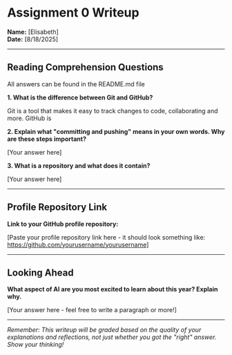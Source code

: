# Assignment 0 Writeup

**Name:** [Elisabeth]  
**Date:** [8/18/2025]

---

## Reading Comprehension Questions
All answers can be found in the README.md file

**1. What is the difference between Git and GitHub?**

Git is a tool that makes it easy to track changes to code, collaborating and more. GitHub is

**2. Explain what "committing and pushing" means in your own words. Why are these steps important?**

[Your answer here]

**3. What is a repository and what does it contain?**

[Your answer here]

---

## Profile Repository Link

**Link to your GitHub profile repository:** 

[Paste your profile repository link here - it should look something like: https://github.com/yourusername/yourusername]

---

## Looking Ahead

**What aspect of AI are you most excited to learn about this year? Explain why.**

[Your answer here - feel free to write a paragraph or more!]

---

*Remember: This writeup will be graded based on the quality of your explanations and reflections, not just whether you got the "right" answer. Show your thinking!*
